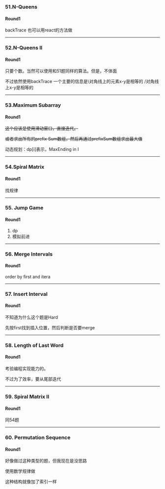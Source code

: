### 51.N-Queens

#### Round1

backTrace
也可以用react的方法做

---

### 52.N-Queens II

#### Round1

只要个数。当然可以使用和51题同样的算法。但是，不体面

不过依然使用backTrace
一个主要的信息是\对角线上的元素x-y是相等的
/对角线上x-y是相等的

---

### 53.Maximum Subarray

#### Round1

~~这个应该是使用滑动窗口，直接迭代。~~

~~或者求出所有的prefix Sum数组，然后再通过prefixSum数组求出最大值~~

动态规划：dp[i]表示，MaxEnding in I

---

### 54.Spiral Matrix

#### Round1

找规律

---

### 55. Jump Game

#### Round1

1. dp
2. 模拟前进

---

### 56. Merge Intervals

#### Round1

order by first and itera

---

### 57. Insert Interval

#### Round1

不知道为什么这个题是Hard

先按first找到插入位置，然后判断是否要merge

---

### 58. Length of Last Word

#### Round1

考验编程实现能力的。

不过为了效率，要从尾部迭代

---

### 59. Spiral Matrix II

#### Round1

同54题

---

### 60. Permutation Sequence

#### Round1

好像做过这种类型的题，但我现在是没思路

使用数学规律做

这种结构就像加了索引一样


